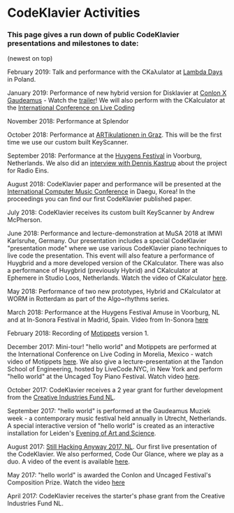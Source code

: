 # CodeKlavier Activities
### This page gives a run down of public CodeKlavier presentations and milestones to date: 
(newest on top)

February 2019: Talk and performance with the CKaλulator at [Lambda Days](http://www.lambdadays.org/lambdadays2019) in Poland.

January 2019: Performance of new hybrid version for Disklavier at [Conlon X Gaudeamus](https://gaudeamus.nl/events/gaudeamus-x-conlon-disklavier-projection-works/) - Watch the [trailer](https://drive.google.com/file/d/1_IZ2OyttF5yVMxsXt9oTTatKtjRafIaY/view)!
We will also perform with the CKalculator at the [International Conference on Live Coding](http://iclc.livecodenetwork.org/2019/ingles.html)

November 2018: Performance at Splendor

October 2018: Performance at [ARTikulationen in Graz](http://doctorartium.kug.ac.at/pdf/ARTikulationen2018Programm3.pdf). This will be the first time we use our custom built KeyScanner.

September 2018: Performance at the [Huygens Festival](https://huygensfestival.nl/) in Voorburg, Netherlands. We also did an [interview with Dennis Kastrup](https://www.radioeins.de/programm/sendungen/modo1316/strom-und-drang/codeklavier.html) about the project for Radio Eins.

August 2018: CodeKlavier paper and performance will be presented at the [International Computer Music Conference](https://icmc2018.org/) in Daegu, Korea! In the proceedings you can find our first CodeKlavier published paper.

July 2018: CodeKlavier receives its custom built KeyScanner by Andrew McPherson.

June 2018: Performance and lecture-demonstration at MuSA 2018 at IMWI Karlsruhe, Germany. Our presentation includes a special CodeKlavier "presentation mode" where we use various CodeKlavier piano techniques to live code the presentation. This event will also feature a performance of Huygbrid and a more developed version of the CKalculator.
There was also a performance of Huygbrid (previously Hybrid) and CKalculator at Ephemere in Studio Loos, Netherlands. Watch the video of CKalculator [here](https://youtu.be/Ea4pUYqb8BA).

May 2018: Performance of two new prototypes, Hybrid and CKalculator at WORM in Rotterdam as part of the Algo~rhythms series. 

March 2018: Performance at the Huygens Festival Amuse in Voorburg, NL and at In-Sonora Festival in Madrid, Spain. Video from In-Sonora [here]( https://www.youtube.com/watch?v=F5O_WUdtOqY&t=5149s)

February 2018: Recording of [Motippets](https://youtu.be/nzsW1w38JEc) version 1.

December 2017: Mini-tour! "hello world" and Motippets are performed at the International Conference on Live Coding in Morelia, Mexico - watch video of Motippets [here](https://youtu.be/Kk71xkodu0k). We also give a lecture-presentation at the Tandon School of Engineering, hosted by LiveCode.NYC, in New York and perform "hello world" at the Uncaged Toy Piano Festival. Watch video [here](https://youtu.be/N_Vpo5jzH_c).

October 2017: CodeKlavier receives a 2 year grant for further development from the [Creative Industries Fund NL](http://m.stimuleringsfonds.nl/nl/toekenningen/codeklavier/4410/).

September 2017: "hello world" is performed at the Gaudeamus Muziek week - a contemporary music festival held annually in Utrecht, Netherlands. A special interactive version of "hello world" is created as an interactive installation for Leiden's [Evening of Art and Science](http://nachtvankunstenkennis.nl/act/codeklavier). 

August 2017: [Still Hacking Anyway 2017, NL](https://sha2017.org/).
Our first live presentation of the CodeKlavier. We also performed, Code Our Glance, where we play as a duo. A video of the event is available [here](https://youtu.be/efU7trVAPvA).

May 2017: "hello world" is awarded the Conlon and Uncaged Festival's Composition Prize. Watch the video [here](https://youtu.be/ytpB8FB6VTU)

April 2017: CodeKlavier receives the starter's phase grant from the Creative Industries Fund NL.
